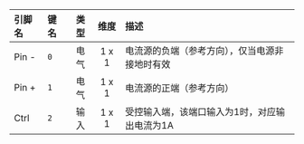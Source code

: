 <!--
DO NOT EDIT THIS FILE DIRECTLY.
This file is generated by tools/comp-docs.js.
All changes will be overwritten by regeneration.
-->

<slot class="model-pins">

| 引脚名 | 键名 | 类型 | 维度 | 描述 |
|:------ |:---- |:----:|:----:|:---- |
| Pin \- | `0` | 电气 | 1 x 1 | 电流源的负端（参考方向），仅当电源非接地时有效 |
| Pin \+ | `1` | 电气 | 1 x 1 | 电流源的正端（参考方向） |
| Ctrl | `2` | 输入 | 1 x 1 | 受控输入端，该端口输入为1时，对应输出电流为1A |

</slot>
